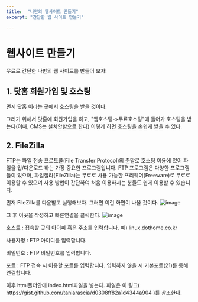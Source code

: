```yaml
---
title:  "나만의 웹사이트 만들기"
excerpt: "간단한 웹 사이트 만들기"

---
```

# 웹사이트 만들기
무료로 간단한 나만의 웹 사이트를 만들어 보자!



## 1. 닷홈 회원가입 및 호스팅
먼저 닷홈 이라는 곳에서 호스팅을 받을 것이다. 

그러기 위해서 닷홈에 회원가입을 하고, "웹호스팅->무료호스팅"에 들어가
호스팅을 받는다(이때, CMS는 설치안함으로 한다) 이렇게 하면 호스팅을
손쉽게 받을 수 있다. 


## 2. FileZilla
FTP는 파일 전송 프로토콜(File Transfer Protocol)의 준말로 호스팅 이용에 있어 파일을 업/다운로드 하는 가장 중요한 프로그램입니다. FTP 프로그램은 다양한 프로그램들이 있으며, 파일질라(FileZilla)는 무료로 사용 가능한 프리웨어(Freeware)로 무료로 이용할 수 있으며 사용 방법이 간단하여 처음 이용하시는 분들도 쉽게 이용할 수 있습니다. 

먼저 FileZilla를 다운받고 실행해보자. 그러면 이런 화면이 나올 것이다. 
![image](https://user-images.githubusercontent.com/48200520/82207227-73ed9f80-9944-11ea-9100-ed86cc7a4517.png)

그 후 이곳을 작성하고 빠른연결을 클릭한다.
![image](https://user-images.githubusercontent.com/48200520/82207408-bd3def00-9944-11ea-9c04-f0fdd17e0e76.png)

호스트 : 접속할 곳의 아이피 혹은 주소를 입력합니다. 예) linux.dothome.co.kr

사용자명 : FTP 아이디를 입력합니다.

비밀번호 : FTP 비밀번호를 입력합니다.

포트 : FTP 접속 시 이용할 포트를 입력합니다. 입력하지 않을 시 기본포트(21)를 통해 연결합니다.

이후 html폴더안에 index.html파일을 넣는다. 파일은 이 링크( https://gist.github.com/taniarascia/d0308ff82a1d4344a904 )를 참조한다. 


